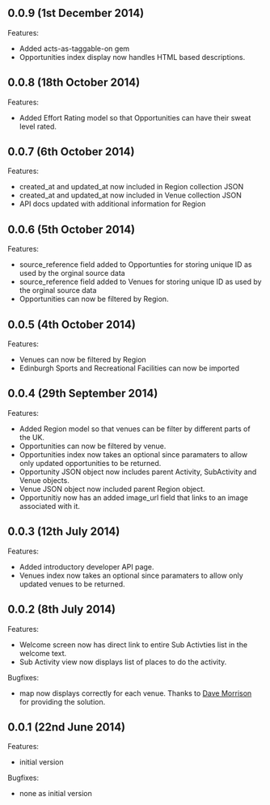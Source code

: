 ## 0.0.9 (1st December 2014)

Features:

- Added acts-as-taggable-on gem
- Opportunities index display now handles HTML based descriptions.

## 0.0.8 (18th October 2014)

Features:

- Added Effort Rating model so that Opportunities can have their sweat level rated.

## 0.0.7 (6th October 2014)

Features:

 - created_at and updated_at now included in Region collection JSON
 - created_at and updated_at now included in Venue collection JSON
 - API docs updated with additional information for Region

## 0.0.6 (5th October 2014)

Features:

 - source_reference field added to Opportunties for storing unique ID as used by the orginal source data
 - source_reference field added to Venues for storing unique ID as used by the orginal source data
 - Opportunities can now be filtered by Region.

## 0.0.5 (4th October 2014)

Features:

 - Venues can now be filtered by Region
 - Edinburgh Sports and Recreational Facilities can now be imported

## 0.0.4 (29th September 2014)

Features:

 - Added Region model so that venues can be filter by different parts of the UK.
 - Opportunities can now be filtered by venue.
 - Opportunities index now takes an optional since paramaters to allow only updated opportunities to be returned.
 - Opportunity JSON object now includes parent Activity, SubActivity and Venue objects.
 - Venue JSON object now included parent Region object.
 - Opportunitiy now has an added image_url field that links to an image associated with it.

## 0.0.3 (12th July 2014)

Features:

 - Added introductory developer API page.
 - Venues index now takes an optional since paramaters to allow only updated venues to be returned.

## 0.0.2 (8th July 2014)

Features:

 - Welcome screen now has direct link to entire Sub Activties list in the welcome text.
 - Sub Activity view now displays list of places to do the activity.

Bugfixes:

 - map now displays correctly for each venue. Thanks to [Dave Morrison](https://github.com/davemor) for providing the solution.

## 0.0.1 (22nd June 2014)

Features:

  - initial version

Bugfixes:

  - none as initial version


